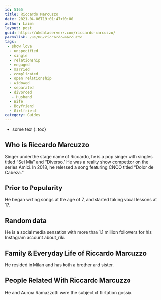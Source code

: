 ```yaml
---
id: 5165
title: Riccardo Marcuzzo
date: 2021-04-06T19:01:47+00:00
author: Laima
layout: post
guid: https://ukdataservers.com/riccardo-marcuzzo/
permalink: /04/06/riccardo-marcuzzo
tags:
 - show love
  - unspecified
  - single
  - relationship
  - engaged
  - married
  - complicated
  - open relationship
  - widowed
  - separated
  - divorced
   - Husband
  - Wife
  - Boyfriend
  - Girlfriend
category: Guides
---
```


* some text
{: toc}


## Who is Riccardo Marcuzzo
                  
                  
                  
Singer under the stage name of Riccardo, he is a pop singer with singles titled &#8220;Sei Mia&#8221; and &#8220;Diverso.&#8221; He was a reality show competitor on the series Amici. In 2018, he released a song featuring CNCO titled &#8220;Dolor de Cabeza.&#8221; 
                  
              
            
              
            
                
                
                
## Prior to Popularity
                  
                  
                  
He began writing songs at the age of 7, and started taking vocal lessons at 17.
                  
              
            
              
            
                
                
                
## Random data
                  
                  
                  
He is a social media sensation with more than 1.1 million followers for his Instagram account about_riki.
                  
              
            
              
            
                
                
                
## Family & Everyday Life of Riccardo Marcuzzo
                  
                  
                  
He resided in Milan and has both a brother and sister.
                  
              
            
              
            
                
                
                
## People Related With Riccardo Marcuzzo
                  
                  
                  
He and Aurora Ramazzotti were the subject of flirtation gossip.
                  
              
            
              
            
                
              
            
              
              
            
            
              
            
          
          
          